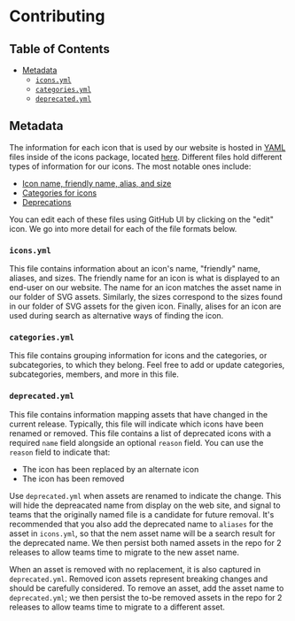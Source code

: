 # Contributing

<!-- prettier-ignore-start -->
<!-- START doctoc generated TOC please keep comment here to allow auto update -->
<!-- DON'T EDIT THIS SECTION, INSTEAD RE-RUN doctoc TO UPDATE -->
## Table of Contents

- [Metadata](#metadata)
  - [`icons.yml`](#iconsyml)
  - [`categories.yml`](#categoriesyml)
  - [`deprecated.yml`](#deprecatedyml)

<!-- END doctoc generated TOC please keep comment here to allow auto update -->
<!-- prettier-ignore-end -->

## Metadata

The information for each icon that is used by our website is hosted in
[YAML](https://en.wikipedia.org/wiki/YAML) files inside of the icons package,
located [here](../). Different files hold different types of information for our
icons. The most notable ones include:

- [Icon name, friendly name, alias, and size](../icons.yml)
- [Categories for icons](../categories.yml)
- [Deprecations](../deprecated.yml)

You can edit each of these files using GitHub UI by clicking on the "edit" icon.
We go into more detail for each of the file formats below.

### `icons.yml`

This file contains information about an icon's name, "friendly" name, aliases,
and sizes. The friendly name for an icon is what is displayed to an end-user on
our website. The name for an icon matches the asset name in our folder of SVG
assets. Similarly, the sizes correspond to the sizes found in our folder of SVG
assets for the given icon. Finally, alises for an icon are used during search as
alternative ways of finding the icon.

### `categories.yml`

This file contains grouping information for icons and the categories, or
subcategories, to which they belong. Feel free to add or update categories,
subcategories, members, and more in this file.

### `deprecated.yml`

This file contains information mapping assets that have changed in the current
release. Typically, this file will indicate which icons have been renamed or
removed. This file contains a list of deprecated icons with a required `name`
field alongside an optional `reason` field. You can use the `reason` field to
indicate that:

- The icon has been replaced by an alternate icon
- The icon has been removed

Use `deprecated.yml` when assets are renamed to indicate the change. This will hide the depreacated name from display on the web site, and signal to teams that the originally named file is a candidate for future removal. It's recommended that you also add the deprecated name to `aliases` for the asset in `icons.yml`, so that the nem asset name will be a search result for the deprecated name. We then persist both named assets in the repo for 2 releases to allow teams time to migrate to the new asset name.

When an asset is removed with no replacement, it is also captured in `deprecated.yml`. Removed icon assets represent breaking changes and should be carefully considered. To remove an asset, add the asset name to `deprecated.yml`; we then persist the to-be removed assets in the repo for 2 releases to allow teams time to migrate to a different asset.
